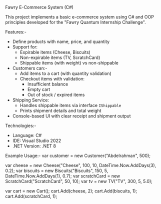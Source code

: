 Fawry E-Commerce System (C#)

This project implements a basic e-commerce system using C# and OOP principles developed for the "Fawry Quantum Internship Challenge".

Features:-

- Define products with name, price, and quantity
- Support for:
  - Expirable items (Cheese, Biscuits)
  - Non-expirable items (TV, ScratchCard)
  - Shippable items (with weight) vs non-shippable
- Customers can:-
  - Add items to a cart (with quantity validation)
  - Checkout items with validation:
    - Insufficient balance
    - Empty cart
    - Out of stock / expired items
- Shipping Service:
  - Handles shippable items via interface `IShippable`
  - Prints shipment details and total weight
- Console-based UI with clear receipt and shipment output

Technologies:-
- Language: C#
- IDE: Visual Studio 2022
- .NET Version: .NET 8


Example Usage:-
var customer = new Customer("Abdelrahman", 500);

var cheese = new Cheese("Cheese", 100, 10, DateTime.Now.AddDays(3), 0.2);
var biscuits = new Biscuits("Biscuits", 150, 5, DateTime.Now.AddDays(1), 0.7);
var scratchCard = new ScratchCard("ScratchCard", 50, 10);
var tv = new TV("TV", 300, 5, 5.0);

var cart = new Cart();
cart.Add(cheese, 2);
cart.Add(biscuits, 1);
cart.Add(scratchCard, 1);

